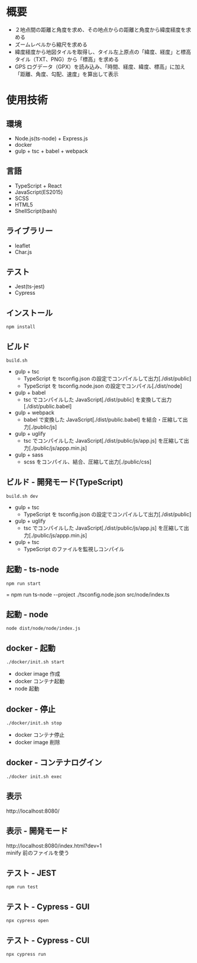 # 概要
- ２地点間の距離と角度を求め、その地点からの距離と角度から緯度経度を求める
- ズームレベルから縮尺を求める
- 緯度経度から地図タイルを取得し、タイル左上原点の「緯度、経度」と標高タイル（TXT、PNG）から「標高」を求める
- GPS ログデータ（GPX）を読み込み、「時間、経度、緯度、標高」に加え「距離、角度、勾配、速度」を算出して表示

# 使用技術
## 環境
- Node.js(ts-node) + Express.js
- docker
- gulp + tsc + babel + webpack
## 言語
- TypeScript + React
- JavaScript(ES2015)
- SCSS
- HTML5
- ShellScript(bash)
## ライブラリー
- leaflet
- Char.js
## テスト
- Jest(ts-jest)
- Cypress

## 

## インストール
```
npm install
```

## ビルド
```
build.sh
```
- gulp + tsc
	- TypeScript を tsconfig.json の設定でコンパイルして出力[./dist/public]
	- TypeScript を tsconfig.node.json の設定でコンパイル[./dist/node]
- gulp + babel
	- tsc でコンパイルした JavaScript[./dist/public] を変換して出力[./dist/public.babel]
- gulp + webpack
	- babel で変換した JavaScript[./dist/public.babel] を結合・圧縮して出力[./public/js]
- gulp + uglify
	- tsc でコンパイルした JavaScript[./dist/public/js/app.js] を圧縮して出力[./public/js/appp.min.js]
- gulp + sass
	- scss をコンパイル、結合、圧縮して出力[./public/css]

## ビルド - 開発モード(TypeScript)
```
build.sh dev
```
- gulp + tsc
	- TypeScript を tsconfig.json の設定でコンパイルして出力[./dist/public]
- gulp + uglify
	- tsc でコンパイルした JavaScript[./dist/public/js/app.js] を圧縮して出力[./public/js/appp.min.js]
- gulp + tsc
	- TypeScript のファイルを監視しコンパイル

## 起動 - ts-node
```
npm run start
```
= npm run ts-node --project ./tsconfig.node.json src/node/index.ts

## 起動 - node
```
node dist/node/node/index.js
```

## docker - 起動
```
./docker/init.sh start
```
- docker image 作成
- docker コンテナ起動
- node 起動

## docker - 停止
```
./docker/init.sh stop
```
- docker コンテナ停止
- docker image 削除

## docker - コンテナログイン
```
./docker init.sh exec
```

## 表示
http://localhost:8080/  

## 表示 - 開発モード
http://localhost:8080/index.html?dev=1  
minify 前のファイルを使う  

## テスト - JEST
```
npm run test
```

## テスト - Cypress - GUI
```
npx cypress open
```

## テスト - Cypress - CUI
```
npx cypress run
```
